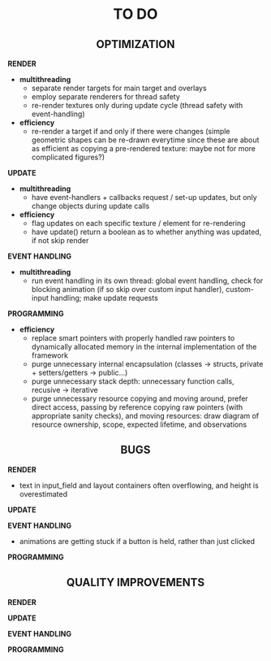 <h1 style="text-align: center; font-weight: bold;"> 
TO DO </h1>

<h2 style="text-align: center; font-weight: bold;"> OPTIMIZATION </h2>

**RENDER**
- **multithreading**
  - separate render targets for main target and overlays
  - employ separate renderers for thread safety
  - re-render textures only during update cycle (thread safety with event-handling)
- **efficiency**
  - re-render a target if and only if there were changes (simple geometric shapes can be re-drawn everytime since these are about as efficient as copying a pre-rendered texture: maybe not for more complicated figures?)

**UPDATE**
- **multithreading**
  - have event-handlers + callbacks request / set-up updates, but only change objects during update calls
- **efficiency**
  - flag updates on each specific texture / element for re-rendering
  - have update() return a boolean as to whether anything was updated, if not skip render

**EVENT HANDLING**
- **multithreading**
  - run event handling in its own thread: global event handling, check for blocking animation (if so skip over custom input handler), custom-input handling; make update requests

**PROGRAMMING**
- **efficiency**
  - replace smart pointers with properly handled raw pointers to dynamically allocated memory in the internal implementation of the framework
  - purge unnecessary internal encapsulation (classes -> structs, private + setters/getters -> public...)
  - purge unnecessary stack depth: unnecessary function calls, recusive -> iterative
  - purge unnecessary resource copying and moving around, prefer direct access, passing by reference copying raw pointers (with appropriate sanity checks), and moving resources: draw diagram of resource ownership, scope, expected lifetime, and observations

<h2 style="text-align: center; font-weight: bold;"> BUGS </h2>

**RENDER**
  - text in input_field and layout containers often overflowing, and height is overestimated

**UPDATE**

**EVENT HANDLING**
  - animations are getting stuck if a button is held, rather than just clicked

**PROGRAMMING**

<h2 style="text-align: center; font-weight: bold;"> QUALITY IMPROVEMENTS </h2>

**RENDER**

**UPDATE**

**EVENT HANDLING**

**PROGRAMMING**